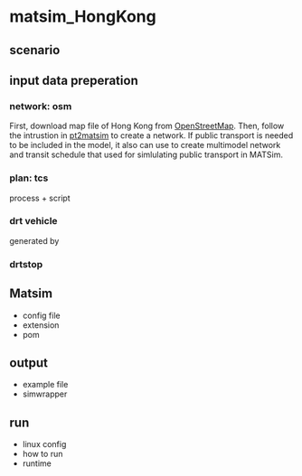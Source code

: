 # matsim_HongKong

## scenario

## input data preperation
### network: osm
First, download map file of Hong Kong from [OpenStreetMap](https://www.openstreetmap.org/).
Then, follow the intrustion in [pt2matsim](https://github.com/matsim-org/pt2matsim) to create a network. 
If public transport is needed to be included in the model, it also can use to create multimodel network and transit schedule that used for simlulating public transport in MATSim.

### plan: tcs
process + script

### drt vehicle
generated by 
### drtstop

## Matsim
- config file
- extension
- pom

## output
- example file
- simwrapper

## run
- linux config
- how to run
- runtime
